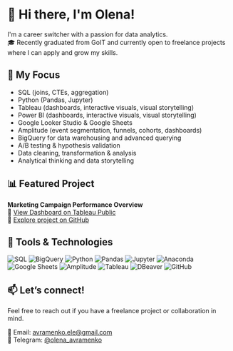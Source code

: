 # 👋 Hi there, I'm Olena!

I'm a career switcher with a passion for data analytics.  
🎓 Recently graduated from GoIT and currently open to freelance projects where I can apply and grow my skills.

## 💼 My Focus
- SQL (joins, CTEs, aggregation)
- Python (Pandas, Jupyter)
- Tableau (dashboards, interactive visuals, visual storytelling)
- Power BI (dashboards, interactive visuals, visual storytelling)
- Google Looker Studio & Google Sheets
- Amplitude (event segmentation, funnels, cohorts, dashboards)
- BigQuery for data warehousing and advanced querying
- A/B testing & hypothesis validation
- Data cleaning, transformation & analysis
- Analytical thinking and data storytelling

## 📊 Featured Project
**Marketing Campaign Performance Overview**  
🔗 [View Dashboard on Tableau Public](https://public.tableau.com/app/profile/olena.avramenko4187/viz/Visualisation_17445723619140/MarketingCampaignPerformanceOverview?publish=yes)  
📁 [Explore project on GitHub](https://github.com/OlenaAvramenko/Marketing_Campaign_Analysis)

## 🔧 Tools & Technologies
![SQL](https://img.shields.io/badge/-SQL-blue?style=flat-square&logo=postgresql&logoColor=white)
![BigQuery](https://img.shields.io/badge/-BigQuery-4285F4?style=flat-square&logo=googlecloud&logoColor=white)
![Python](https://img.shields.io/badge/-Python-3776AB?style=flat-square&logo=python&logoColor=white)
![Pandas](https://img.shields.io/badge/-Pandas-150458?style=flat-square&logo=pandas)
![Jupyter](https://img.shields.io/badge/-Jupyter-F37626?style=flat-square&logo=jupyter&logoColor=white)
![Anaconda](https://img.shields.io/badge/-Anaconda-44A833?style=flat-square&logo=anaconda&logoColor=white)
![Google Sheets](https://img.shields.io/badge/-Google%20Sheets-34A853?style=flat-square&logo=google-sheets&logoColor=white)
![Amplitude](https://img.shields.io/badge/-Amplitude-0000FF?style=flat-square&logo=amplitude&logoColor=white)
![Tableau](https://img.shields.io/badge/-Tableau-E97627?style=flat-square&logo=tableau&logoColor=white)
![DBeaver](https://img.shields.io/badge/-DBeaver-372923?style=flat-square)
![GitHub](https://img.shields.io/badge/-GitHub-181717?style=flat-square&logo=github)

## 📫 Let’s connect!
Feel free to reach out if you have a freelance project or collaboration in mind.

📧 Email: avramenko.ele@gmail.com  
💬 Telegram: [@olena_avramenko](https://t.me/olena_avramenko)


